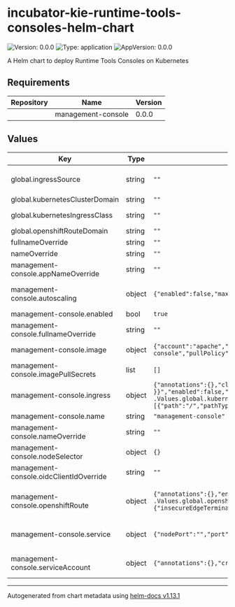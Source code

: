 <!--
   Licensed to the Apache Software Foundation (ASF) under one
   or more contributor license agreements.  See the NOTICE file
   distributed with this work for additional information
   regarding copyright ownership.  The ASF licenses this file
   to you under the Apache License, Version 2.0 (the
   "License"); you may not use this file except in compliance
   with the License.  You may obtain a copy of the License at
     http://www.apache.org/licenses/LICENSE-2.0
   Unless required by applicable law or agreed to in writing,
   software distributed under the License is distributed on an
   "AS IS" BASIS, WITHOUT WARRANTIES OR CONDITIONS OF ANY
   KIND, either express or implied.  See the License for the
   specific language governing permissions and limitations
   under the License.
-->

# incubator-kie-runtime-tools-consoles-helm-chart

![Version: 0.0.0](https://img.shields.io/badge/Version-0.0.0-informational?style=flat-square) ![Type: application](https://img.shields.io/badge/Type-application-informational?style=flat-square) ![AppVersion: 0.0.0](https://img.shields.io/badge/AppVersion-0.0.0-informational?style=flat-square)

A Helm chart to deploy Runtime Tools Consoles on Kubernetes

## Requirements

| Repository | Name               | Version |
| ---------- | ------------------ | ------- |
|            | management-console | 0.0.0   |

## Values

| Key                                     | Type   | Default                                                                                                                                                                                                                                                 | Description                                                                                                                                      |
| --------------------------------------- | ------ | ------------------------------------------------------------------------------------------------------------------------------------------------------------------------------------------------------------------------------------------------------- | ------------------------------------------------------------------------------------------------------------------------------------------------ |
| global.ingressSource                    | string | `""`                                                                                                                                                                                                                                                    | Which ingress source is being used (none/"minikube"/"kubernetes"/"openshift") Obs.: For NOTES generation only                                    |
| global.kubernetesClusterDomain          | string | `""`                                                                                                                                                                                                                                                    | If using Minikube or Kubernetes, set the cluster domain                                                                                          |
| global.kubernetesIngressClass           | string | `""`                                                                                                                                                                                                                                                    | If using Minikube or Kubernetes, set the Ingress class (i.e: nginx)                                                                              |
| global.openshiftRouteDomain             | string | `""`                                                                                                                                                                                                                                                    | If using OpenShift Routes, set the Route domain                                                                                                  |
| fullnameOverride                        | string | `""`                                                                                                                                                                                                                                                    | Overrides charts full name                                                                                                                       |
| nameOverride                            | string | `""`                                                                                                                                                                                                                                                    | Overrides charts name                                                                                                                            |
| management-console.appNameOverride      | string | `""`                                                                                                                                                                                                                                                    | Overrides the deployed application name                                                                                                          |
| management-console.autoscaling          | object | `{"enabled":false,"maxReplicas":100,"minReplicas":1,"targetCPUUtilizationPercentage":80}`                                                                                                                                                               | Management Console HorizontalPodAutoscaler configuration (https://kubernetes.io/docs/tasks/run-application/horizontal-pod-autoscale/)            |
| management-console.enabled              | bool   | `true`                                                                                                                                                                                                                                                  | Enable or disable Management Console installation                                                                                                |
| management-console.fullnameOverride     | string | `""`                                                                                                                                                                                                                                                    | Overrides charts full name                                                                                                                       |
| management-console.image                | object | `{"account":"apache","name":"incubator-kie-kogito-management-console","pullPolicy":"IfNotPresent","registry":"docker.io","tag":"main"}`                                                                                                                 | Image source configuration for the Management Console image                                                                                      |
| management-console.imagePullSecrets     | list   | `[]`                                                                                                                                                                                                                                                    | Pull secrets used when pulling Management Console image                                                                                          |
| management-console.ingress              | object | `{"annotations":{},"className":"{{ .Values.global.kubernetesIngressClass }}","enabled":false,"hosts":[{"host":"management-console.{{ .Values.global.kubernetesClusterDomain }}","paths":[{"path":"/","pathType":"ImplementationSpecific"}]}],"tls":[]}` | Management Console Ingress configuration (https://kubernetes.io/docs/concepts/services-networking/ingress/)                                      |
| management-console.name                 | string | `"management-console"`                                                                                                                                                                                                                                  | Component name                                                                                                                                   |
| management-console.nameOverride         | string | `""`                                                                                                                                                                                                                                                    | Overrides charts name                                                                                                                            |
| management-console.nodeSelector         | object | `{}`                                                                                                                                                                                                                                                    |                                                                                                                                                  |
| management-console.oidcClientIdOverride | string | `""`                                                                                                                                                                                                                                                    | Overrides the OIDC Client ID used by the Management Console                                                                                      |
| management-console.openshiftRoute       | object | `{"annotations":{},"enabled":false,"host":"management-console.{{ .Values.global.openshiftRouteDomain }}","tls":{"insecureEdgeTerminationPolicy":"None","termination":"edge"}}`                                                                          | Management Console OpenShift Route configuration (https://docs.openshift.com/container-platform/4.14/networking/routes/route-configuration.html) |
| management-console.service              | object | `{"nodePort":"","port":8081,"targetPort":8080,"type":"ClusterIP"}`                                                                                                                                                                                      | Management Console Service configuration (https://kubernetes.io/docs/concepts/services-networking/service/)                                      |
| management-console.serviceAccount       | object | `{"annotations":{},"create":true,"name":""}`                                                                                                                                                                                                            | Management Console ServiceAccount configuration (https://kubernetes.io/docs/concepts/security/service-accounts/)                                 |

---

Autogenerated from chart metadata using [helm-docs v1.13.1](https://github.com/norwoodj/helm-docs/releases/v1.13.1)
